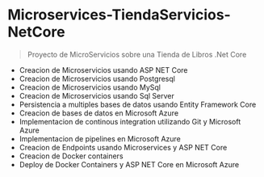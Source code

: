 # Microservices-TiendaServicios-NetCore
> Proyecto de MicroServicios sobre una Tienda de Libros .Net Core 

- Creacion de Microservicios usando ASP NET Core
- Creacion de Microservicios usando Postgresql
- Creacion de Microservicios usando MySql
- Creacion de Microservicios usando Sql Server
- Persistencia a multiples bases de datos usando Entity Framework Core
- Creacion de bases de datos en Microsoft Azure
- Implementacion de continous integration utilizando Git y Microsoft Azure
- Implementacion de pipelines en Microsoft Azure
- Creacion de Endpoints usando Microservices y ASP NET Core
- Creacion de Docker containers
- Deploy de Docker Containers y ASP NET Core en Microsoft Azure

